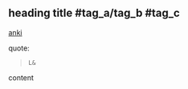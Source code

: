 ## heading title #tag_a/tag_b #tag_c

[anki](mdankibridge://notes/?id=1743032558208&mod=1743032558)

quote:

> `L&`

content
